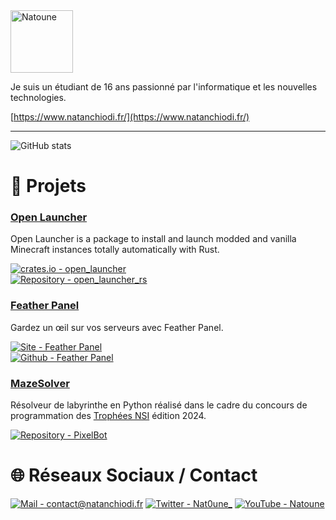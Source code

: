 <img src="https://res.cloudinary.com/natanchiodi/image/upload/f_auto,q_auto,c_scale,w_100,r_50/v1/portfolio/logo" alt="Natoune" width="100" />

Je suis un étudiant de 16 ans passionné par l'informatique et les nouvelles technologies. 
 
[https://www.natanchiodi.fr/](https://www.natanchiodi.fr/)  

<hr/>

![GitHub stats](https://github-readme-stats.vercel.app/api?username=natoune&theme=tokyonight)

# 📂 Projets
### [Open Launcher](https://crates.io/crates/open_launcher)<br>
Open Launcher is a package to install and launch modded and vanilla Minecraft instances totally automatically with Rust.

[![crates.io - open_launcher](https://img.shields.io/crates/v/open_launcher?color=slateblue)](https://crates.io/crates/open_launcher)<br>
[![Repository - open_launcher_rs](https://img.shields.io/static/v1?label&message=Repository&color=blue&logo=github)](https://github.com/Natoune/open_launcher_rs)  

### [Feather Panel](https://github.com/Natoune/GarticPhoneClone)<br>
Gardez un œil sur vos serveurs avec Feather Panel.
  
[![Site - Feather Panel](https://img.shields.io/badge/-featherpanel.ml-slateblue)](https://featherpanel.ml)<br>
[![Github - Feather Panel](https://img.shields.io/static/v1?label&message=Github&color=blue&logo=github)](https://github.com/FeatherPanel)  
  
### [MazeSolver](https://gitlab.com/nsi-curie/MazeSolver)
Résolveur de labyrinthe en Python réalisé dans le cadre du concours de programmation des [Trophées NSI](https://www.trophees-nsi.fr/) édition 2024.
  
[![Repository - PixelBot](https://img.shields.io/static/v1?label&message=Repository&color=blue&logo=gitlab)](https://gitlab.com/nsi-curie/MazeSolver)  

# 🌐 Réseaux Sociaux / Contact
[![Mail - contact@natanchiodi.fr](https://img.shields.io/static/v1?label=Mail&message=contact@natanchiodi.fr&color=f3b605&logo=gmail)](mailto:contact@natanchiodi.fr)
[![Twitter - Nat0une_](https://img.shields.io/static/v1?label=Twitter&message=Nat0une_&color=blue&logo=twitter)](https://twitter.com/Nat0une_/)
[![YouTube - Natoune](https://img.shields.io/static/v1?label=YT&message=Natoune&color=red&logo=youtube)](https://www.youtube.com/channel/UCmiUA3YW05-F1rWzhDZMu_w)
